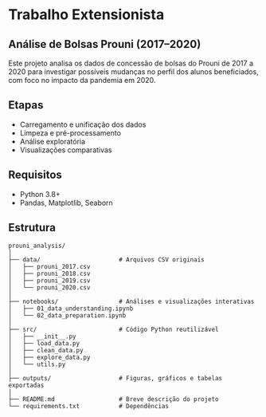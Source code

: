 # Trabalho Extensionista 

##  Análise de Bolsas Prouni (2017–2020)

Este projeto analisa os dados de concessão de bolsas do Prouni de 2017 a 2020 para investigar possíveis mudanças no perfil dos alunos beneficiados, com foco no impacto da pandemia em 2020.


## Etapas
- Carregamento e unificação dos dados
- Limpeza e pré-processamento
- Análise exploratória
- Visualizações comparativas


## Requisitos
- Python 3.8+
- Pandas, Matplotlib, Seaborn


## Estrutura
```
prouni_analysis/
│
├── data/                      # Arquivos CSV originais
│   ├── prouni_2017.csv
│   ├── prouni_2018.csv
│   ├── prouni_2019.csv
│   └── prouni_2020.csv
│
├── notebooks/                 # Análises e visualizações interativas
│   ├── 01_data_understanding.ipynb
│   └── 02_data_preparation.ipynb
│
├── src/                       # Código Python reutilizável
│   ├── __init__.py
│   ├── load_data.py
│   ├── clean_data.py
│   ├── explore_data.py
│   └── utils.py
│
├── outputs/                   # Figuras, gráficos e tabelas exportadas
│
├── README.md                  # Breve descrição do projeto
└── requirements.txt           # Dependências
```